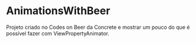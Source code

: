 # AnimationsWithBeer
Projeto criado no Codes on Beer da Concrete e mostrar um pouco do que é possível fazer com ViewPropertyAnimator.
